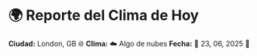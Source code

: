 # 🌍 Reporte del Clima de Hoy

**Ciudad:** London, GB 🌐
**Clima:** ☁️ Algo de nubes
**Fecha:** 📅 23, 06, 2025 🚀
